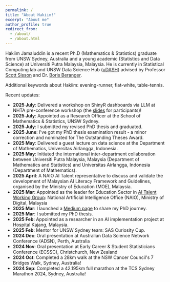 ```yaml
---
permalink: /
title: "About Hakiim!"
excerpt: "About me"
author_profile: true
redirect_from: 
  - /about/
  - /about.html
---
```


Hakiim Jamaluddin is a recent Ph.D (Mathematics & Statistics) graduate from UNSW Sydney, Australia and a young academic (Statistics and Data Science) at Universiti Putra Malaysia, Malaysia. He is currently in Statistical Computing lab and UNSW Data Science Hub ([uDASH](https://www.science.unsw.edu.au/engagement/data-science-hub)) advised by Professor [Scott Sisson](https://web.maths.unsw.edu.au/~scott/Welcome.html) and Dr. [Boris Beranger](https://www.borisberanger.com).


Additional keywords about Hakiim: evening-runner, flat-white, table-tennis.

Recent updates:
* <b>2025 July</b>: Delivered a workshop on ShinyR dashboards via LLM at NHTA pre-conference workshop (the [slides](https://github.com/HakiimJ/hakiimj.github.io/blob/master/_talks/0.%20Hakiim%20-%20MaHTAS_shinyR_workshop_slides.pdf) for participants)!
* <b>2025 July</b>: Appointed as a Research Officer at the School of Mathematics & Statistics, UNSW Sydney.
* <b>2025 July</b>: I submitted my revised PhD thesis and graduated.
* <b>2025 June</b>: I've got my PhD thesis examination result - a minor correction and nominated for The Outstanding Theses Award.
* <b>2025 May</b>: Delivered a guest lecture on data science at the Department of Mathematics, Universitas Airlangga, Indonesia.
* <b>2025 May</b>: Initiated the international inter-department collaboration between Universiti Putra Malaysia, Malaysia (Department of Mathematics and Statistics) and Universitas Airlangga, Indonesia (Department of Mathematics).
* <b>2025 April</b>: A NAIO AI Talent representative to discuss and validate the development of Malaysian AI Literacy Framework and Guidelines, organised by the Ministry of Education (MOE), Malaysia.
* <b>2025 Mar</b>: Appointed as the leader for Education Sector in [AI Talent Working Group](https://ai.gov.my/media/news-details/14022025_PRESS_RELEASE_NAIO_ENGAGES_STAKEHOLDERS_TO_SHAPE_MALAYSIA%E2%80%99S_AI_LANDSCAPE.pdf): National Artificial Intelligence Office (NAIO), Ministry of Digital, Malaysia
* <b>2025 Mar</b>: I launched a [Medium page](https://hakiimjamaluddin.medium.com/) to share my PhD journey.
* <b>2025 Mar</b>: I submitted my PhD thesis.
* <b>2025 Feb</b>: Appointed as a researcher in an AI implementation project at Hospital Kajang, Malaysia.
* <b>2025 Feb</b>: Mentor for UNSW Sydney team: SAS Curiosity Cup.
* <b>2024 Dec</b>: Oral presentation at Australian Data Science Network Conference (ADSN), Perth, Australia
* <b>2024 Nov</b>: Oral presentation at Early Career & Student Statisticians Conference (ECSSC), Christchurch, New Zealand
* <b>2024 Oct</b>: Completed a 28km walk at the NSW Cancer Council's 7 Bridges Walk, Sydney, Australia!
* <b>2024 Sep</b>: Completed a 42.195km full marathon at the TCS Sydney Marathon 2024, Sydney, Australia!
